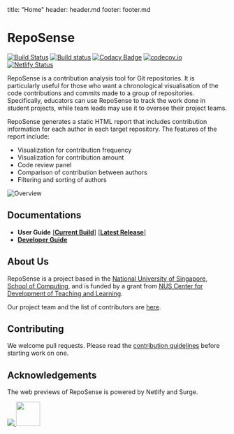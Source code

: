 <frontmatter>
  title: "Home"
  header: header.md
  footer: footer.md
</frontmatter>

# RepoSense
[![Build Status](https://travis-ci.org/reposense/RepoSense.svg?branch=master)](https://travis-ci.org/reposense/RepoSense)
[![Build status](https://ci.appveyor.com/api/projects/status/gsbkj5qby3pjd6nw/branch/master?svg=true)](https://ci.appveyor.com/project/eugenepeh/reposense/branch/master)
[![Codacy Badge](https://api.codacy.com/project/badge/Grade/08a3527378464ed4a5ad62e27f590d6a)](https://www.codacy.com/app/reposense/RepoSense?utm_source=github.com&amp;utm_medium=referral&amp;utm_content=reposense/RepoSense&amp;utm_campaign=Badge_Grade)
[![codecov.io](https://codecov.io/gh/reposense/RepoSense/branch/master/graphs/badge.svg?branch=master)](http://codecov.io/github/reposense/RepoSense?branch=master)
[![Netlify Status](https://api.netlify.com/api/v1/badges/260983b3-589e-4619-a2e8-0bfb7a2b4422/deploy-status)](https://app.netlify.com/sites/reposense/deploys)

RepoSense is a contribution analysis tool for Git repositories. It is particularly useful for those who want a chronological visualisation of the code contributions and commits made to a group of repositories. Specifically, educators can use RepoSense to track the work done in student projects, while team leads may use it to oversee their project teams.

RepoSense generates a static HTML report that includes contribution information for each author in each target repository.
The features of the report include:
* Visualization for contribution frequency
* Visualization for contribution amount
* Code review panel
* Comparison of contribution between authors
* Filtering and sorting of authors

![Overview](images/overview.gif)

## Documentations
* **User Guide** [[**Current Build**]](https://github.com/reposense/RepoSense/blob/master/docs/UserGuide.md) [[**Latest Release**]](https://github.com/reposense/RepoSense/blob/release/docs/UserGuide.md)
* [**Developer Guide**]({{baseUrl}}/DeveloperGuide.html)

## About Us
RepoSense is a project based in the [National University of Singapore, School of Computing](http://www.comp.nus.edu.sg/), and is funded by a grant from [NUS Center for Development of Teaching and Learning](http://www.cdtl.nus.edu.sg/).

Our project team and the list of contributors are [here]({{baseUrl}}/about.html).

## Contributing
We welcome pull requests. Please read the [contribution guidelines]({{baseUrl}}/Process.html#how-to-contribute-to-the-reposense-repository) before starting work on one.

## Acknowledgements
The web previews of RepoSense is powered by Netlify and Surge.

<a href="https://www.netlify.com">
  <img src="https://www.netlify.com/img/global/badges/netlify-color-bg.svg"/>
</a>
<a href="https://surge.sh">
  <img width="55px" src="https://surge.sh/images/logos/svg/surge-logo.svg">
</a>
